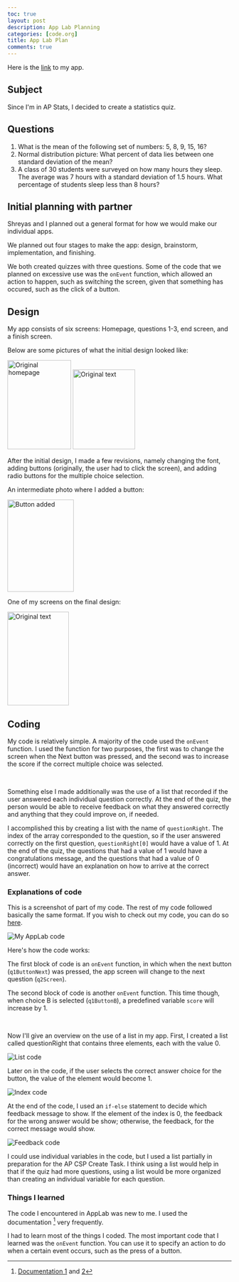 ```yaml
---
toc: true
layout: post
description: App Lab Planning
categories: [code.org]
title: App Lab Plan
comments: true
---
```


Here is the [link](https://studio.code.org/projects/applab/dbyn_t-_ioCVUC9PB3UiDjg0mKNmHCLnMy0F5ND1uRY) to my app. 

## Subject

Since I'm in AP Stats, I decided to create a statistics quiz. 

## Questions
1. What is the mean of the following set of numbers: 5, 8, 9, 15, 16?
2. Normal distribution picture: What percent of data lies between one standard deviation of the mean?
3. A class of 30 students were surveyed on how many hours they sleep. The average was 7 hours with a standard deviation of 1.5 hours. What percentage of students sleep less than 8 hours? 

## Initial planning with partner

Shreyas and I planned out a general format for how we would make our individual apps. 

We planned out four stages to make the app: design, brainstorm, implementation, and finishing.

We both created quizzes with three questions. Some of the code that we planned on excessive use was the `onEvent` function, which allowed an action to happen, such as switching the screen, given that something has occured, such as the click of a button.

## Design
My app consists of six screens: Homepage, questions 1-3, end screen, and a finish screen. 

Below are some pictures of what the initial design looked like:

<img src="https://lwu1822.github.io/CSP-fastpages/images/w3AppLabPlan-appLabOriginalText.jpg" alt="Original homepage" width="143" height="200">

<img src="https://lwu1822.github.io/CSP-fastpages/images/w3AppLabPlan-appLabOriginalAnswer.jpg" alt="Original text" width="140" height="179">

After the initial design, I made a few revisions, namely changing the font, adding buttons (originally, the user had to click the screen), and adding radio buttons for the multiple choice selection. 

An intermediate photo where I added a button: 

<img src="https://lwu1822.github.io/CSP-fastpages/images/w3AppLabPlan-appLabButtonChange.jpg" alt="Button added" width="149" height="207">

One of my screens on the final design: 

<img src="https://lwu1822.github.io/CSP-fastpages/images/w3AppLabPlan-appLabFontChange.jpg" alt="Original text" width="138" height="210">


## Coding

My code is relatively simple. A majority of the code used the `onEvent` function. I used the function for two purposes, the first was to change the screen when the Next button was pressed, and the second was to increase the score if the correct multiple choice was selected. 

<br>

Something else I made additionally was the use of a list that recorded if the user answered each individual question correctly. At the end of the quiz, the person would be able to receive feedback on what they answered correctly and anything that they could improve on, if needed. 

I accomplished this by creating a list with the name of `questionRight`. The index of the array corresponded to the question, so if the user answered correctly on the first question, `questionRight[0]` would have a value of 1. At the end of the quiz, the questions that had a value of 1 would have a congratulations message, and the questions that had a value of 0 (incorrect) would have an explanation on how to arrive at the correct answer.

### Explanations of code

This is a screenshot of part of my code. The rest of my code followed basically the same format. If you wish to check out my code, you can do so [here](https://studio.code.org/projects/applab/dbyn_t-_ioCVUC9PB3UiDjg0mKNmHCLnMy0F5ND1uRY/view).

<img src="https://lwu1822.github.io/CSP-fastpages/images/w3AppLabPlan-appLabCode.jpg" alt="My AppLab code">

Here's how the code works: 

The first block of code is an `onEvent` function, in which when the next button (`q1ButtonNext`) was pressed, the app screen will change to the next question (`q2Screen`).

The second block of code is another `onEvent` function. This time though, when choice B is selected (`q1ButtonB`), a predefined variable `score` will increase by 1. 

<br>

Now I'll give an overview on the use of a list in my app. First, I created a list called questionRight that contains three elements, each with the value 0.

<img src="https://lwu1822.github.io/CSP-fastpages/images/w3AppLabPlan-listCode.jpg" alt="List code">

Later on in the code, if the user selects the correct answer choice for the button, the value of the element would become 1. 

<img src="https://lwu1822.github.io/CSP-fastpages/images/w3AppLabPlan-indexCode.jpg" alt="Index code">

At the end of the code, I used an `if-else` statement to decide which feedback message to show. If the element of the index is 0, the feedback for the wrong answer would be show; otherwise, the feedback, for the correct message would show.

<img src="https://lwu1822.github.io/CSP-fastpages/images/w3AppLabPlan-feedbackCode.jpg" alt="Feedback code">

I could use individual variables in the code, but I used a list partially in preparation for the AP CSP Create Task. I think using a list would help in that if the quiz had more questions, using a list would be more organized than creating an individual variable for each question.


### Things I learned

The code I encountered in AppLab was new to me. I used the documentation [^1] very frequently.

I had to learn most of the things I coded. The most important code that I learned was the `onEvent` function. You can use it to specify an action to do when a certain event occurs, such as the press of a button. 


[^1]: [Documentation 1](https://studio.code.org/docs/ide/applab/expressions/button) and [2](https://studio.code.org/docs/concepts/)
